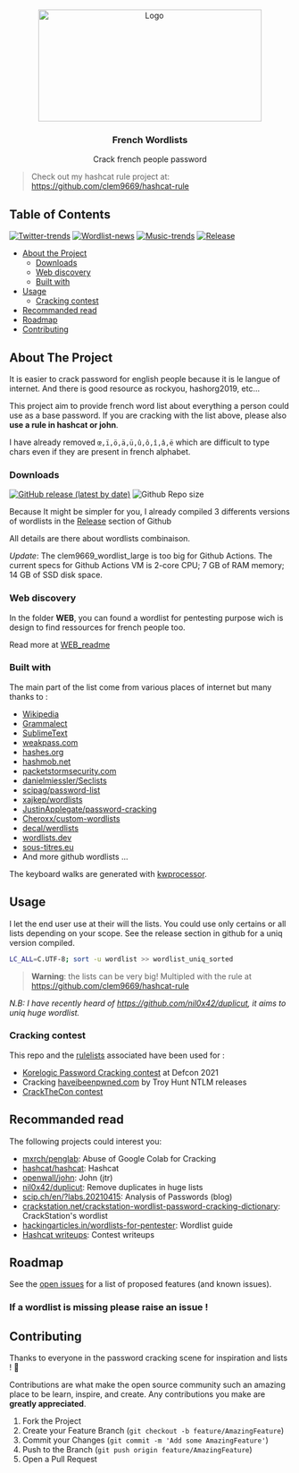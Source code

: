 <!-- PROJECT LOGO -->
<br />
<p align="center">
  <a href="https://github.com/clem9669/wordlists/">
    <img src="https://s.rfi.fr/media/display/f19b9c3c-1723-11ea-b771-005056bf7c53/w:310/p:16x9/dictionnaire_5_0.jpg" alt="Logo" width="400" height="200">
  </a>

  <h3 align="center">French Wordlists</h3>

  <p align="center">
    Crack french people password
  </p>

> Check out my hashcat rule project at: https://github.com/clem9669/hashcat-rule

<!-- TABLE OF CONTENTS -->
## Table of Contents

[![Twitter-trends](https://github.com/clem9669/wordlists/actions/workflows/twitter.yml/badge.svg)](https://github.com/clem9669/wordlists/actions/workflows/twitter.yml)
[![Wordlist-news](https://github.com/clem9669/wordlists/actions/workflows/wordlist.yml/badge.svg)](https://github.com/clem9669/wordlists/actions/workflows/wordlist.yml)
[![Music-trends](https://github.com/clem9669/wordlists/actions/workflows/lastfm.yml/badge.svg)](https://github.com/clem9669/wordlists/actions/workflows/lastfm.yml)
[![Release](https://github.com/clem9669/wordlists/actions/workflows/release.yaml/badge.svg)](https://github.com/clem9669/wordlists/actions/workflows/release.yaml)

* [About the Project](#about-the-project)
  * [Downloads](#downloads)
  * [Web discovery](#web-discovery)
  * [Built with](#built-with)
* [Usage](#usage)
  * [Cracking contest](#cracking-contest)
* [Recommanded read](#recommanded-read)
* [Roadmap](#roadmap)
* [Contributing](#contributing)

<!-- ABOUT THE PROJECT -->
## About The Project


It is easier to crack password for english people because it is le langue of internet. And there is good resource as rockyou, hashorg2019, etc...

This project aim to provide french word list about everything a person could use as a base password.
If you are cracking with the list above, please also **use a rule in hashcat or john**.

I have already removed `œ,ï,ö,ä,ü,û,ô,î,â,ë` which are difficult to type chars even if they are present in french alphabet.

### Downloads

[![GitHub release (latest by date)](https://img.shields.io/github/v/release/clem9669/wordlists?label=Release)](https://github.com/clem9669/wordlists/releases/)
![Github Repo size](https://img.shields.io/github/repo-size/clem9669/wordlists?label=Repo%20Size)

Because It might be simpler for you, I already compiled 3 differents versions of wordlists in the [Release](https://github.com/clem9669/wordlists/releases) section of Github

All details are there about wordlists combinaison.

*Update*: The clem9669_wordlist_large is too big for Github Actions. 
The current specs for Github Actions VM is 2-core CPU; 7 GB of RAM memory; 14 GB of SSD disk space.

### Web discovery

In the folder **WEB**, you can found a wordlist for pentesting purpose wich is design to find ressources for french people too. 

Read more at [WEB_readme](https://github.com/clem9669/wordlists/blob/master/Web/README.md)

### Built with
The main part of the list come from various places of internet but many thanks to :
* [Wikipedia](https://www.wikipedia.org/)
* [Grammalect](https://grammalecte.net/download.php?prj=fr)
* [SublimeText](https://www.sublimetext.com/)
* [weakpass.com](https://weakpass.com/)
* [hashes.org](https://hashes.org)
* [hashmob.net](https://hashmob.net)
* [packetstormsecurity.com](https://packetstormsecurity.com/Crackers/wordlists/)
* [danielmiessler/Seclists](https://github.com/danielmiessler/SecLists/)
* [scipag/password-list](https://github.com/scipag/password-list/)
* [xajkep/wordlists](https://github.com/xajkep/wordlists)
* [JustinApplegate/password-cracking](https://github.com/JustinApplegate/password-cracking)
* [Cheroxx/custom-wordlists](https://github.com/Cheroxx/custom-wordlists)
* [decal/werdlists](https://github.com/decal/werdlists)
* [wordlists.dev](https://www.wordlists.dev/)
* [sous-titres.eu](https://www.sous-titres.eu/)
* And more github wordlists ...

The keyboard walks are generated with [kwprocessor](https://github.com/hashcat/kwprocessor).

<!-- USAGE EXAMPLES -->
## Usage

I let the end user use at their will the lists. 
You could use only certains or all lists depending on your scope.
See the release section in github for a uniq version compiled.

```bash
LC_ALL=C.UTF-8; sort -u wordlist >> wordlist_uniq_sorted
```

> **Warning**: the lists can be very big!
> Multipled with the rule at https://github.com/clem9669/hashcat-rule

*N.B: I have recently heard of https://github.com/nil0x42/duplicut, it aims to uniq huge wordlist.*

### Cracking contest

This repo and the [rulelists](https://github.com/clem9669/hashcat-rule/) associated have been used for :
- [Korelogic Password Cracking contest](https://contest-2021.korelogic.com/) at Defcon 2021
- Cracking [haveibeenpwned.com](https://haveibeenpwned.com) by Troy Hunt NTLM releases 
- [CrackTheCon contest](https://crackthecon.com/)

## Recommanded read

The following projects could interest you:
  - [mxrch/penglab](https://github.com/mxrch/penglab): Abuse of Google Colab for Cracking
  - [hashcat/hashcat](https://github.com/hashcat/hashcat): Hashcat
  - [openwall/john](https://github.com/openwall/john): John (jtr)
  - [nil0x42/duplicut](https://github.com/nil0x42/duplicut): Remove duplicates in huge lists
  - [scip.ch/en/?labs.20210415](https://www.scip.ch/en/?labs.20210415): Analysis of Passwords (blog)
  - [crackstation.net/crackstation-wordlist-password-cracking-dictionary](https://crackstation.net/crackstation-wordlist-password-cracking-dictionary.htm): CrackStation's wordlist
  - [hackingarticles.in/wordlists-for-pentester](https://www.hackingarticles.in/wordlists-for-pentester/): Wordlist guide
  - [Hashcat writeups](https://hashcat.net/events/): Contest writeups

<!-- ROADMAP -->
## Roadmap

See the [open issues](https://github.com/clem9669/wordlists/issues) for a list of proposed features (and known issues).

### If a wordlist is missing please raise an issue ! 

<!-- CONTRIBUTING -->
## Contributing

Thanks to everyone in the password cracking scene for inspiration and lists ! 💪

Contributions are what make the open source community such an amazing place to be learn, inspire, and create. Any contributions you make are **greatly appreciated**.

1. Fork the Project
2. Create your Feature Branch (`git checkout -b feature/AmazingFeature`)
3. Commit your Changes (`git commit -m 'Add some AmazingFeature'`)
4. Push to the Branch (`git push origin feature/AmazingFeature`)
5. Open a Pull Request
